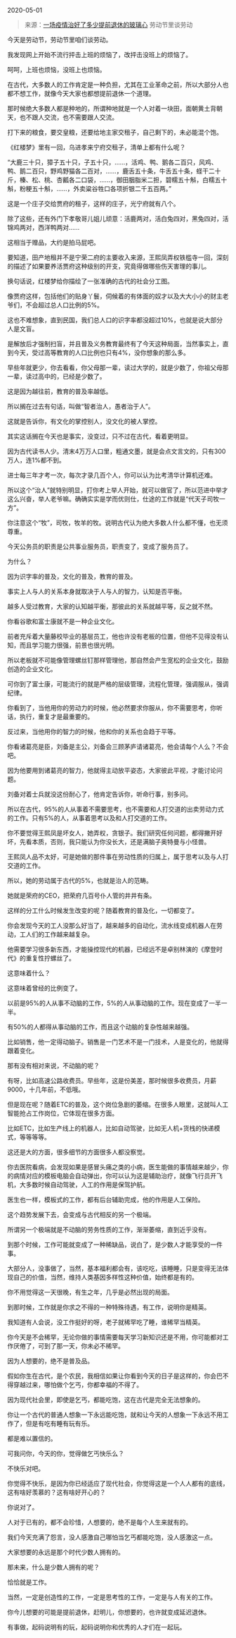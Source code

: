 2020-05-01

> 来源：[一场疫情治好了多少提前退休的玻璃心](http://mp.weixin.qq.com/s?__biz=MzU0MjYwNDU2Mw==&mid=2247489180&idx=2&sn=5a12e49edda90ae0a27c4e39b7b745a6&chksm=fb197ae0cc6ef3f61231cbb2272aefbac0437e5135d8c3e9a870a819aa472b95e4b53bf07b96&scene=27#wechat_redirect)
> 劳动节里谈劳动

今天是劳动节，劳动节里咱们谈劳动。

  

我发现网上开始不流行抨击上班的烦恼了，改抨击没班上的烦恼了。

  

呵呵，上班也烦恼，没班上也烦恼。  

  

在古代，大多数人的工作肯定是一种负担，尤其在工业革命之前，所以大部分人也都不想工作，就像今天大家也都想提前退休一个道理。

  

那时候绝大多数人都是种地的，所谓种地就是一个人对着一块田，面朝黄土背朝天，也不跟人交流，也不需要跟人交流。

  

打下来的粮食，要交皇粮，还要给地主家交租子，自己剩下的，未必能混个饱。

  

《红楼梦》里有一回，乌进孝来宁府交租子，清单上都有什么呢？  

  

“大鹿三十只，獐子五十只，子五十只，......，活鸡、鸭、鹅各二百只，风鸡、鸭、鹅二百只，野鸡野猫各二百对，......，鹿舌五十条，牛舌五十条，蛏干二十斤，榛、松、桃、杏瓤各二口袋，......，御田胭脂米二担，碧糯五十斛，白糯五十斛，粉粳五十斛，......，外卖粱谷牲口各项折银二千五百两。”

  

这是一个庄子交给贾府的租子，这样的庄子，光宁府就有八个。

  

除了这些，还有外门下孝敬哥儿姐儿顽意：活鹿两对，活白兔四对，黑兔四对，活锦鸡两对，西洋鸭两对......

  

这相当于赠品，大约是拍马屁吧。  

  

要知道，田产地租并不是宁荣二府的主要收入来源，王熙凤弄权铁槛寺一回，深刻的描述了如果要养活贾府这种级别的开支，究竟得做哪些伤天害理的事儿。  

  

换句话说，红楼梦给你描绘了一张准确的古代的社会分工图。  

  

像贾府这样，包括他们的贴身丫鬟，伺候着的有体面的奴才以及大大小小的财主老爷们，不会超过总人口比例的5%。  

  

这也不难想象，直到民国，我们总人口的识字率都没超过10%，也就是说大部分人是文盲。  

  

是解放后才强制扫盲，并且普及义务教育最终有了今天这种局面，当然事实上，直到今天，受过高等教育的人口比例也只有4%，没你想象的那么多。  

  

早些年就更少，你去看看，你父母那一辈，读过大学的，就是少数了，你祖父母那一辈，读过高中的，已经是少数了。  

  

这是因为越往前，教育的普及率越低。

  

所以搁在过去有句话，叫做“智者治人，愚者治于人”。  

  

这就是告诉你，有文化的掌控别人，没文化的被人掌控。  

  

其实这话搁在今天也是事实，没变过，只不过在古代，看着更明显。

  

因为古代读书人少。清末4万万人口里，粗通文墨，就是会点文言文的，只有300万人，连1%都不到。  

  

进士每三年才考一次，每次才录几百个人，你可以认为比考清华计算机还难。  

  

所以这个“治人”就特别明显，打你考上举人开始，就可以做官了，所以范进中举才这么兴奋，举人老爷嘛。确确实实是学而优则仕，仕途的工作就是“代天子司牧一方”。

  

你注意这个“牧”，司牧，牧羊的牧。说明古代认为绝大多数人什么都不懂，也无须尊重。

  

今天公务员的职责是公共事业服务员，职责变了，变成了服务员了。

  

为什么？

  

因为识字率的普及，文化的普及，教育的普及。

  

事实上人与人的关系本身就取决于人与人的智力，认知是否平衡。  

  

越多人受过教育，大家的认知越平衡，那彼此的关系就越平等，反之就不然。  

  

你看谷歌和富士康就不是一种企业文化。  

  

前者充斥着大量藤校毕业的基层员工，他也许没有老板的位置，但他不见得没有认知，而且学习能力很强，前景也很光明。  

  

所以老板就不可能像管理螺丝钉那样管理他，那自然会产生宽松的企业文化，鼓励创造的企业文化。

  

可你到了富士康，可能流行的就是严格的层级管理，流程化管理，强调服从，强调纪律。

  

你看到了，当他用你的劳动力的时候，他必然要求你服从，你不需要思考，你听话，执行，重复才是最重要的。  

  

反过来，当他用你的智力的时候，他和你的关系也会趋于平等。

  

你看诸葛亮是臣，刘备是主公，刘备会三顾茅庐请诸葛亮，他会请每个人么？不会吧。  

  

因为他要用到诸葛亮的智力，他就得主动放平姿态，大家彼此平视，才能讨论问题。  

  

刘备对着士兵就没这份耐心了，他肯定告诉你，听命行事，别多问。  

  

所以在古代，95%的人从事着不需要思考，也不需要和人打交道的出卖劳动力式的工作。只有5%的人，从事着思考以及和人打交道的工作。

  

你不要觉得王熙凤是坏女人，她弄权，贪银子。我们研究任何问题，都得撇开好坏，先看本质，否则，我只能认为你没长大，还是满脑子奥特曼与小怪兽。

  

王熙凤人品不太好，可是她做的那件事在劳动性质的归属上，属于思考以及与人打交道的工作。

  

所以，她的劳动属于古代的5%，也就是治人的范畴。  

  

她就是荣府的CEO，把荣府几百号仆人管的井井有条。

  

这样的分工什么时候发生改变的呢？随着教育的普及化，一切都变了。  

  

你会发现今天的工人没那么好当了，越来越多的自动化，流水线变成机器人在劳动，工人们的工作越来越复杂。

  

他需要学习很多新东西，才能操控现代的机器，已经远不是卓别林演的《摩登时代》的重复性拧螺丝了。  

  

这意味着什么？

  

这意味着曾经的比例变了。

  

以前是95%的人从事不动脑的工作，5%的人从事动脑的工作。现在变成了一半一半。

  

有50%的人都得从事动脑的工作，而且这个动脑的复杂性越来越强。

  

比如销售，他一定得动脑子。销售是一门艺术不是一门技术，人是变化的，他就得跟着变化。  

  

那有没有相对来说，不动脑的呢？  

  

有呀，比如高速公路收费员。早些年，这是份美差，那时候很多收费员，月薪9000，十几年前，不低哦。

  

但是现在呢？随着ETC的普及，这个岗位急剧的萎缩。在很多人眼里，这就叫人工智能抢占工作岗位，它体现在很多方面。

  

比如ETC，比如生产线上的机器人，比如自动驾驶，比如无人机+货栈的快递模式，等等等等。

  

这还是大的方面，很多细节的方面很多人都没察觉。  

  

你去医院看病，会发现如果是感冒头痛之类的小病，医生能做的事情越来越少，你的病情对应的模板电脑会自动弹出，你可以认为这是辅助治疗，就像飞行员开飞机，大多数时候自动驾驶，人工的作用是保驾护航。

  

医生也一样，模板式的工作，都有后台辅助完成，他的作用是人工保险。

  

这个趋势发展下去，会变成与古代相反的另一个极端。  

  

所谓另一个极端就是不动脑的劳务性质的工作，渐渐萎缩，直到近乎没有。

  

到那个时候，工作可能就变成了一种稀缺品，说白了，是少数人才能享受的一件事。

  

大部分人，没事做了，当然，基本福利都会有，该吃吃，该睡睡，只是变得无法体现自己的价值，当然，维持人类基因多样性这种价值，始终都是有的。  

  

你不用觉得这一天很晚，有生之年，几乎是必然出现的局面。  

  

到那时候，工作就是你求之不得的一种特殊待遇，有工作，说明你是精英。  

  

我知道有人会说，没工作挺好的呀，老子就稀罕吃了睡，谁稀罕当精英。  

  

你今天是不会稀罕，无论你做的事情需要每天学习新知识还是不用，你可能都对工作厌倦了，可到了那一天，你未必不稀罕。

  

因为人想要的，绝不是普及品。  

  

假如你生在古代，是个农民，我相信如果让你看到今天的日子是这样的，你会巴不得穿越过来，哪怕做个乞丐，你都幸福的不得了。  

  

因为现代社会里，即使是乞丐，都能吃饱，这在古代是完全无法想象的。  

  

你让一个古代的普通人想象一下永远能吃饱，就和让今天的人想象一下永远不用工作了，但是有吃有睡有玩有乐。  

  

都是难以置信的。  

  

可我问你，今天的你，觉得做乞丐快乐么？

不快乐对吧。  

  

你觉得不快乐，是因为你已经适应了现代社会，你觉得这是一个人人都有的底线，这有啥好羡慕的？这有啥好开心的？  

  

你说对了。

  

人对于已有的，都不会珍惜，人想要的，绝不是每个人生来就有的。

  

我们今天充满了怨言，没人感激自己哪怕当乞丐都能吃饱，没人感激这一点。  

  

大家想要的永远是那个时代少数人拥有的。

  

那未来，什么是少数人拥有的呢？

  

恰恰就是工作。

  

当然，一定是创造性的工作，一定是思考性的工作，一定是与人有关的工作。

  

你今儿想要的可能是提前退休，赶明儿，你想要的，也许就变成延迟退休。  

  

有事做，起码说明有的玩，起码说明你和优秀的人才们在一起玩。

